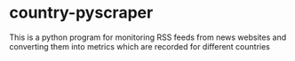 # country-pyscraper
This is a python program for monitoring RSS feeds from news websites and converting them into metrics which are recorded for different countries
